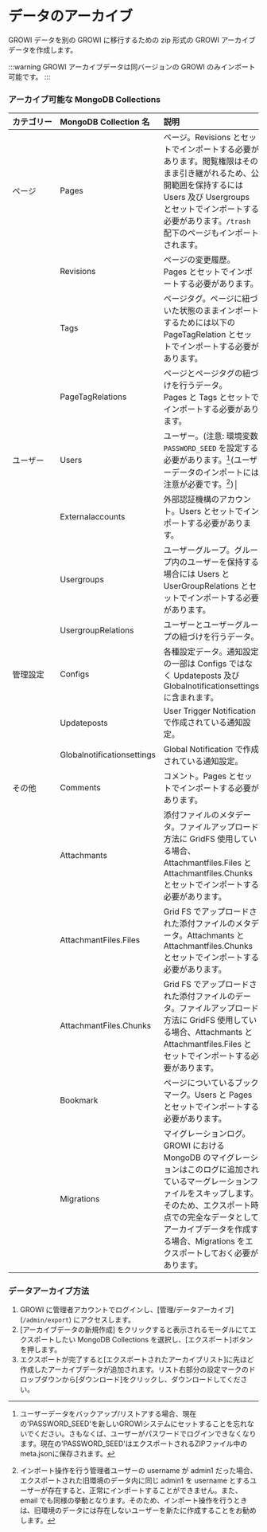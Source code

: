 # データのアーカイブ

GROWI データを別の GROWI に移行するための zip 形式の GROWI アーカイブデータを作成します。

:::warning
GROWI アーカイブデータは同バージョンの GROWI のみインポート可能です。
:::

### アーカイブ可能な MongoDB Collections

| <div style="white-space: nowrap;">カテゴリー</div>| MongoDB Collection 名 | 説明 | 
| :--- | :--- | :--- | 
| ページ | Pages | ページ。Revisions とセットでインポートする必要があります。閲覧権限はそのまま引き継がれるため、公開範囲を保持するには Users 及び Usergroups とセットでインポートする必要があります。`/trash` 配下のページもインポートされます。 |            
|| Revisions | ページの変更履歴。<br>Pages とセットでインポートする必要があります。 |
|| Tags | ページタグ。ページに紐づいた状態のままインポートするためには以下の PageTagRelation とセットでインポートする必要があります。 |
|| PageTagRelations | ページとページタグの紐づけを行うデータ。<br>Pages と Tags とセットでインポートする必要があります。 |   
| ユーザー | Users | ユーザー。(注意: 環境変数 `PASSWORD_SEED` を設定する必要があります。[^*1](ユーザーデータのインポートには注意が必要です。[^*2])│
|| Externalaccounts | 外部認証機構のアカウント。Users とセットでインポートする必要があります。|
|| Usergroups | ユーザーグループ。グループ内のユーザーを保持する場合には Users と UserGroupRelations とセットでインポートする必要があります。 |
|| UsergroupRelations | ユーザーとユーザーグループの紐づけを行うデータ。 |
| 管理設定 | Configs | 各種設定データ。通知設定の一部は Configs ではなく Updateposts 及び Globalnotificationsettings に含まれます。 |
|| Updateposts | User Trigger Notification で作成されている通知設定。 |
|| Globalnotificationsettings | Global Notification で作成されている通知設定。 |
| その他 | Comments |コメント。Pages とセットでインポートする必要があります。 |
|| Attachmants | 添付ファイルのメタデータ。ファイルアップロード方法に GridFS 使用している場合、Attachmantfiles.Files と Attachmantfiles.Chunks とセットでインポートする必要があります。 |
|| AttachmantFiles.Files | Grid FS でアップロードされた添付ファイルのメタデータ。Attachmants と Attachmantfiles.Chunks とセットでインポートする必要があります。|
|| AttachmantFiles.Chunks | Grid FS でアップロードされた添付ファイルのデータ。ファイルアップロード方法に GridFS 使用している場合、Attachmants と Attachmantfiles.Files とセットでインポートする必要があります。|
|| Bookmark | ページについているブックマーク。Users と Pages とセットでインポートする必要があります。 |
|| Migrations | マイグレーションログ。GROWI における MongoDB のマイグレーションはこのログに追加されているマーグレーションファイルをスキップします。そのため、エクスポート時点での完全なデータとしてアーカイブデータを作成する場合、Migrations をエクスポートしておく必要があります。 |

[^*1]: ユーザーデータをバックアップ/リストアする場合、現在の'PASSWORD_SEED'を新しいGROWIシステムにセットすることを忘れないでください。さもなくば、ユーザーがパスワードでログインできなくなります。現在の'PASSWORD_SEED'はエクスポートされるZIPファイル中のmeta.jsonに保存されます。

[^*2]: インポート操作を行う管理者ユーザーの username が admin1 だった場合、エクスポートされた旧環境のデータ内に同じ admin1 を username とするユーザーが存在すると、正常にインポートすることができません。また、 email でも同様の挙動となります。そのため、インポート操作を行うときは、旧環境のデータには存在しないユーザーを新たに作成することをお勧めします。

### データアーカイブ方法

1. GROWI に管理者アカウントでログインし、[管理/データアーカイブ] (`/admin/export`) にアクセスします。
2. [アーカイブデータの新規作成] をクリックすると表示されるモーダルにてエクスポートしたい MongoDB Collections を選択し、[エクスポート]ボタンを押します。
3. エクスポートが完了すると[エクスポートされたアーカイブリスト]に先ほど作成したアーカイブデータが追加されます。リスト右部分の設定マークのドロップダウンから[ダウンロード]をクリックし、ダウンロードしてください。
